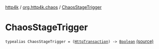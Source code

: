 [http4k](../index.md) / [org.http4k.chaos](index.md) / [ChaosStageTrigger](./-chaos-stage-trigger.md)

# ChaosStageTrigger

`typealias ChaosStageTrigger = (`[`HttpTransaction`](../org.http4k.core/-http-transaction/index.md)`) -> `[`Boolean`](https://kotlinlang.org/api/latest/jvm/stdlib/kotlin/-boolean/index.html) [(source)](https://github.com/http4k/http4k/blob/master/http4k-testing-chaos/src/main/kotlin/org/http4k/chaos/ChaosStageTriggers.kt#L8)